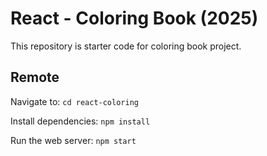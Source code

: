 # React - Coloring Book (2025)

This repository is starter code for coloring book project.

## Remote

Navigate to:
`cd react-coloring`

Install dependencies:
`npm install`

Run the web server:
`npm start`


